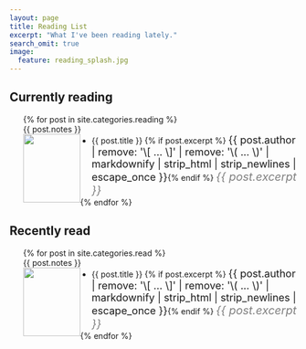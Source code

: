 ```yaml
---
layout: page
title: Reading List
excerpt: "What I've been reading lately."
search_omit: true
image:
  feature: reading_splash.jpg
---
```


## Currently reading
<ul class="post-list">
{% for post in site.categories.reading %}
	<div class="container">
  <div class="overlay">
    <div class="text">{{ post.notes }}</div>
  </div>
  <img src="{{ site.url }}/images/{{ post.image.feature }}" width="100" height="120" style="float:left;">
  <li style="margin-left:120px">
  <article style="{font-size:24px}">{{ post.title }} 
  <span class="entry-date"></span>{% if post.excerpt %} <span class="excerpt" style="font-size:18px;">{{ post.author | remove: '\[ ... \]' | remove: '\( ... \)' | markdownify | strip_html | strip_newlines | escape_once }}</span>{% endif %} <i style="color:grey;font-size:20px">{{ post.excerpt }}</i></article></li>
  </div>
{% endfor %}
</ul>

## Recently read

<ul class="post-list">
{% for post in site.categories.read %}
  <div class="container">
  <div class="overlay">
    <div class="text">{{ post.notes }}</div>
  </div>
  <img src="{{ site.url }}/images/{{ post.image.feature }}" width="100" height="120" style="float:left;">
  <li style="margin-left:120px">
  <article style="{font-size:24px}">{{ post.title }} 
  <span class="entry-date"></span>{% if post.excerpt %} <span class="excerpt" style="font-size:18px;">{{ post.author | remove: '\[ ... \]' | remove: '\( ... \)' | markdownify | strip_html | strip_newlines | escape_once }}</span>{% endif %} <i style="color:grey;font-size:20px">{{ post.excerpt }}</i></article></li>
  </div>
{% endfor %}
</ul>